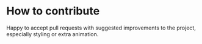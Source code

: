# How to contribute

Happy to accept pull requests with suggested improvements to the project, especially styling or extra animation.
